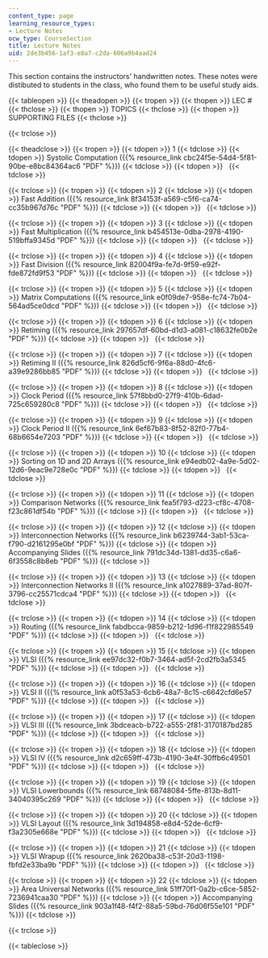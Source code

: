 ```yaml
---
content_type: page
learning_resource_types:
- Lecture Notes
ocw_type: CourseSection
title: Lecture Notes
uid: 2de3b456-1af3-e8a7-c2da-606a9b4aad24
---
```


This section contains the instructors' handwritten notes. These notes were distibuted to students in the class, who found them to be useful study aids.

{{< tableopen >}}
{{< theadopen >}}
{{< tropen >}}
{{< thopen >}}
LEC #
{{< thclose >}}
{{< thopen >}}
TOPICS
{{< thclose >}}
{{< thopen >}}
SUPPORTING FILES
{{< thclose >}}

{{< trclose >}}

{{< theadclose >}}
{{< tropen >}}
{{< tdopen >}}
1
{{< tdclose >}}
{{< tdopen >}}
Systolic Computation ({{% resource_link cbc24f5e-54d4-5f81-90be-e8bc84364ac6 "PDF" %}})
{{< tdclose >}}
{{< tdopen >}}
 
{{< tdclose >}}

{{< trclose >}}
{{< tropen >}}
{{< tdopen >}}
2
{{< tdclose >}}
{{< tdopen >}}
Fast Addition ({{% resource_link 8f34153f-a569-c5f6-ca74-cc35b967d76c "PDF" %}})
{{< tdclose >}}
{{< tdopen >}}
 
{{< tdclose >}}

{{< trclose >}}
{{< tropen >}}
{{< tdopen >}}
3
{{< tdclose >}}
{{< tdopen >}}
Fast Multiplication ({{% resource_link b454513e-0dba-2978-4190-519bffa9345d "PDF" %}})
{{< tdclose >}}
{{< tdopen >}}
 
{{< tdclose >}}

{{< trclose >}}
{{< tropen >}}
{{< tdopen >}}
4
{{< tdclose >}}
{{< tdopen >}}
Fast Division ({{% resource_link 82004f9a-fe7d-9f59-e92f-fde872fd9f53 "PDF" %}})
{{< tdclose >}}
{{< tdopen >}}
 
{{< tdclose >}}

{{< trclose >}}
{{< tropen >}}
{{< tdopen >}}
5
{{< tdclose >}}
{{< tdopen >}}
Matrix Computations ({{% resource_link e0f09de7-958e-fc74-7b04-564ad5ce0dcd "PDF" %}})
{{< tdclose >}}
{{< tdopen >}}
 
{{< tdclose >}}

{{< trclose >}}
{{< tropen >}}
{{< tdopen >}}
6
{{< tdclose >}}
{{< tdopen >}}
Retiming ({{% resource_link 297657df-60bd-d1d3-a081-c18632fe0b2e "PDF" %}})
{{< tdclose >}}
{{< tdopen >}}
 
{{< tdclose >}}

{{< trclose >}}
{{< tropen >}}
{{< tdopen >}}
7
{{< tdclose >}}
{{< tdopen >}}
Retiming II ({{% resource_link 826d5cf6-9f6a-88d0-4fc6-a39e9286bb85 "PDF" %}})
{{< tdclose >}}
{{< tdopen >}}
 
{{< tdclose >}}

{{< trclose >}}
{{< tropen >}}
{{< tdopen >}}
8
{{< tdclose >}}
{{< tdopen >}}
Clock Period ({{% resource_link 57f8bbd0-27f9-410b-6dad-725c659280c8 "PDF" %}})
{{< tdclose >}}
{{< tdopen >}}
 
{{< tdclose >}}

{{< trclose >}}
{{< tropen >}}
{{< tdopen >}}
9
{{< tdclose >}}
{{< tdopen >}}
Clock Period II ({{% resource_link 6ef67b83-8f52-82f0-77b4-68b6654e7203 "PDF" %}})
{{< tdclose >}}
{{< tdopen >}}
 
{{< tdclose >}}

{{< trclose >}}
{{< tropen >}}
{{< tdopen >}}
10
{{< tdclose >}}
{{< tdopen >}}
Sorting on 1D and 2D Arrays ({{% resource_link e94edb02-4a9e-5d02-12d6-9eac9e728e0c "PDF" %}})
{{< tdclose >}}
{{< tdopen >}}
 
{{< tdclose >}}

{{< trclose >}}
{{< tropen >}}
{{< tdopen >}}
11
{{< tdclose >}}
{{< tdopen >}}
Comparison Networks ({{% resource_link fea5f793-d223-cf8c-4708-f23c861df54b "PDF" %}})
{{< tdclose >}}
{{< tdopen >}}
 
{{< tdclose >}}

{{< trclose >}}
{{< tropen >}}
{{< tdopen >}}
12
{{< tdclose >}}
{{< tdopen >}}
Interconnection Networks ({{% resource_link b6239744-3ab1-53ca-f790-d2161295e0bf "PDF" %}})
{{< tdclose >}}
{{< tdopen >}}
Accompanying Slides ({{% resource_link 791dc34d-1381-dd35-c6a6-6f3558c8b8eb "PDF" %}})
{{< tdclose >}}

{{< trclose >}}
{{< tropen >}}
{{< tdopen >}}
13
{{< tdclose >}}
{{< tdopen >}}
Interconnection Networks II ({{% resource_link a1027889-37ad-807f-3796-cc25571cdca4 "PDF" %}})
{{< tdclose >}}
{{< tdopen >}}
 
{{< tdclose >}}

{{< trclose >}}
{{< tropen >}}
{{< tdopen >}}
14
{{< tdclose >}}
{{< tdopen >}}
Routing ({{% resource_link fabdbcca-9859-b212-1d96-f1f822985549 "PDF" %}})
{{< tdclose >}}
{{< tdopen >}}
 
{{< tdclose >}}

{{< trclose >}}
{{< tropen >}}
{{< tdopen >}}
15
{{< tdclose >}}
{{< tdopen >}}
VLSI ({{% resource_link ee97dc32-f0b7-3464-ad5f-2cd2fb3a5345 "PDF" %}})
{{< tdclose >}}
{{< tdopen >}}
 
{{< tdclose >}}

{{< trclose >}}
{{< tropen >}}
{{< tdopen >}}
16
{{< tdclose >}}
{{< tdopen >}}
VLSI II ({{% resource_link a0f53a53-6cb6-48a7-8c15-c6642cfd6e57 "PDF" %}})
{{< tdclose >}}
{{< tdopen >}}
 
{{< tdclose >}}

{{< trclose >}}
{{< tropen >}}
{{< tdopen >}}
17
{{< tdclose >}}
{{< tdopen >}}
VLSI III ({{% resource_link 3bdceacb-b722-a555-2f81-3170187bd285 "PDF" %}})
{{< tdclose >}}
{{< tdopen >}}
 
{{< tdclose >}}

{{< trclose >}}
{{< tropen >}}
{{< tdopen >}}
18
{{< tdclose >}}
{{< tdopen >}}
VLSI IV ({{% resource_link d2c659ff-473b-4190-3e4f-30ffb6c49501 "PDF" %}})
{{< tdclose >}}
{{< tdopen >}}
 
{{< tdclose >}}

{{< trclose >}}
{{< tropen >}}
{{< tdopen >}}
19
{{< tdclose >}}
{{< tdopen >}}
VLSI Lowerbounds ({{% resource_link 68748084-5ffe-813b-8d11-34040395c269 "PDF" %}})
{{< tdclose >}}
{{< tdopen >}}
 
{{< tdclose >}}

{{< trclose >}}
{{< tropen >}}
{{< tdopen >}}
20
{{< tdclose >}}
{{< tdopen >}}
VLSI Layout ({{% resource_link 3d194858-e8d4-52de-6cf9-f3a2305e668e "PDF" %}})
{{< tdclose >}}
{{< tdopen >}}
 
{{< tdclose >}}

{{< trclose >}}
{{< tropen >}}
{{< tdopen >}}
21
{{< tdclose >}}
{{< tdopen >}}
VLSI Wrapup ({{% resource_link 2620ba38-c53f-20d3-1198-fbfd2e33ba9b "PDF" %}})
{{< tdclose >}}
{{< tdopen >}}
 
{{< tdclose >}}

{{< trclose >}}
{{< tropen >}}
{{< tdopen >}}
22
{{< tdclose >}}
{{< tdopen >}}
Area Universal Networks ({{% resource_link 51ff70f1-0a2b-c6ce-5852-7236941caa30 "PDF" %}})
{{< tdclose >}}
{{< tdopen >}}
Accompanying Slides ({{% resource_link 903a1f48-f4f2-88a5-59bd-76d06f55e101 "PDF" %}})
{{< tdclose >}}

{{< trclose >}}

{{< tableclose >}}